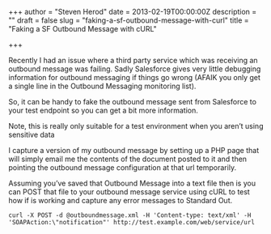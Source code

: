 +++
author = "Steven Herod"
date = 2013-02-19T00:00:00Z
description = ""
draft = false
slug = "faking-a-sf-outbound-message-with-curl"
title = "Faking a SF Outbound Message with cURL"

+++


Recently I had an issue where a third party service which was receiving an outbound message was failing. Sadly Salesforce gives very little debugging information for outbound messaging if things go wrong (AFAIK you only get a single line in the Outbound Messaging monitoring list).

So, it can be handy to fake the outbound message sent from Salesforce to your test endpoint so you can get a bit more information.

Note, this is really only suitable for a test environment when you aren’t using sensitive data

I capture a version of my outbound message by setting up a PHP page that will simply email me the contents of the document posted to it and then pointing the outbound message configuration at that url temporarily.

Assuming you’ve saved that Outbound Message into a text file then is you can POST that file to your outbound message service using cURL to test how if is working and capture any error messages to Standard Out.

```
curl -X POST -d @outboundmessage.xml -H 'Content-type: text/xml' -H 'SOAPAction:\"notification"' http://test.example.com/web/service/url
```

